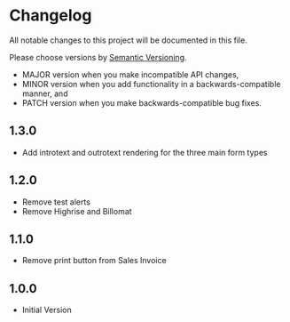 # Changelog

All notable changes to this project will be documented in this file.

Please choose versions by [Semantic Versioning](http://semver.org/).

* MAJOR version when you make incompatible API changes,
* MINOR version when you add functionality in a backwards-compatible manner, and
* PATCH version when you make backwards-compatible bug fixes.

## 1.3.0

- Add introtext and outrotext rendering for the three main form types

## 1.2.0

- Remove test alerts
- Remove Highrise and Billomat

## 1.1.0

- Remove print button from Sales Invoice 

## 1.0.0

- Initial Version
